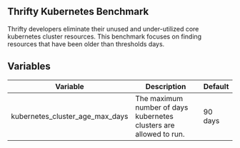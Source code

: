 ## Thrifty Kubernetes Benchmark

Thrifty developers eliminate their unused and under-utilized core kubernetes cluster resources.
This benchmark focuses on finding resources that have been older than thresholds days.

## Variables

| Variable | Description | Default |
| - | - | - |
| kubernetes_cluster_age_max_days | The maximum number of days kubernetes clusters are allowed to run. | 90 days |
